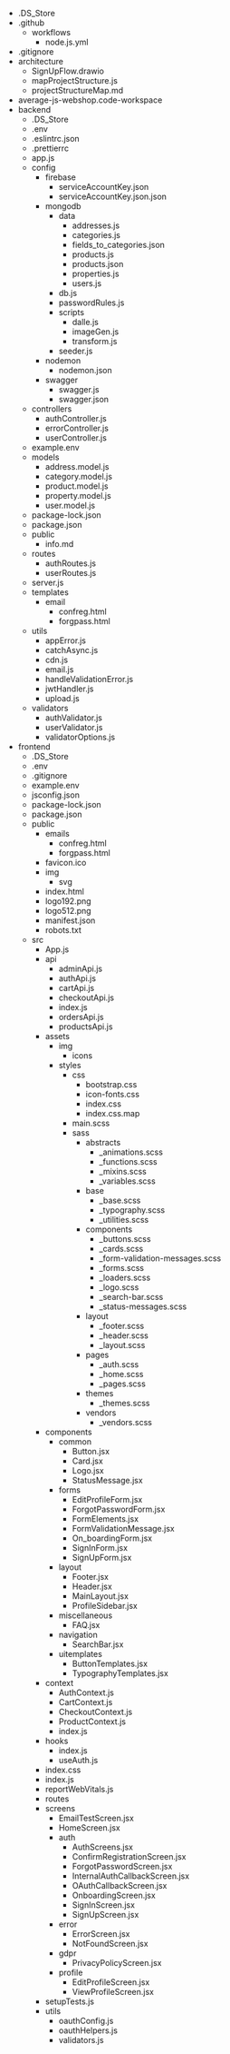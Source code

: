 - .DS_Store
- .github
  - workflows
    - node.js.yml
- .gitignore
- architecture
  - SignUpFlow.drawio
  - mapProjectStructure.js
  - projectStructureMap.md
- average-js-webshop.code-workspace
- backend
  - .DS_Store
  - .env
  - .eslintrc.json
  - .prettierrc
  - app.js
  - config
    - firebase
      - serviceAccountKey.json
      - serviceAccountKey.json.json
    - mongodb
      - data
        - addresses.js
        - categories.js
        - fields_to_categories.json
        - products.js
        - products.json
        - properties.js
        - users.js
      - db.js
      - passwordRules.js
      - scripts
        - dalle.js
        - imageGen.js
        - transform.js
      - seeder.js
    - nodemon
      - nodemon.json
    - swagger
      - swagger.js
      - swagger.json
  - controllers
    - authController.js
    - errorController.js
    - userController.js
  - example.env
  - models
    - address.model.js
    - category.model.js
    - product.model.js
    - property.model.js
    - user.model.js
  - package-lock.json
  - package.json
  - public
    - info.md
  - routes
    - authRoutes.js
    - userRoutes.js
  - server.js
  - templates
    - email
      - confreg.html
      - forgpass.html
  - utils
    - appError.js
    - catchAsync.js
    - cdn.js
    - email.js
    - handleValidationError.js
    - jwtHandler.js
    - upload.js
  - validators
    - authValidator.js
    - userValidator.js
    - validatorOptions.js
- frontend
  - .DS_Store
  - .env
  - .gitignore
  - example.env
  - jsconfig.json
  - package-lock.json
  - package.json
  - public
    - emails
      - confreg.html
      - forgpass.html
    - favicon.ico
    - img
      - svg
    - index.html
    - logo192.png
    - logo512.png
    - manifest.json
    - robots.txt
  - src
    - App.js
    - api
      - adminApi.js
      - authApi.js
      - cartApi.js
      - checkoutApi.js
      - index.js
      - ordersApi.js
      - productsApi.js
    - assets
      - img
        - icons
      - styles
        - css
          - bootstrap.css
          - icon-fonts.css
          - index.css
          - index.css.map
        - main.scss
        - sass
          - abstracts
            - _animations.scss
            - _functions.scss
            - _mixins.scss
            - _variables.scss
          - base
            - _base.scss
            - _typography.scss
            - _utilities.scss
          - components
            - _buttons.scss
            - _cards.scss
            - _form-validation-messages.scss
            - _forms.scss
            - _loaders.scss
            - _logo.scss
            - _search-bar.scss
            - _status-messages.scss
          - layout
            - _footer.scss
            - _header.scss
            - _layout.scss
          - pages
            - _auth.scss
            - _home.scss
            - _pages.scss
          - themes
            - _themes.scss
          - vendors
            - _vendors.scss
    - components
      - common
        - Button.jsx
        - Card.jsx
        - Logo.jsx
        - StatusMessage.jsx
      - forms
        - EditProfileForm.jsx
        - ForgotPasswordForm.jsx
        - FormElements.jsx
        - FormValidationMessage.jsx
        - On_boardingForm.jsx
        - SignInForm.jsx
        - SignUpForm.jsx
      - layout
        - Footer.jsx
        - Header.jsx
        - MainLayout.jsx
        - ProfileSidebar.jsx
      - miscellaneous
        - FAQ.jsx
      - navigation
        - SearchBar.jsx
      - uitemplates
        - ButtonTemplates.jsx
        - TypographyTemplates.jsx
    - context
      - AuthContext.js
      - CartContext.js
      - CheckoutContext.js
      - ProductContext.js
      - index.js
    - hooks
      - index.js
      - useAuth.js
    - index.css
    - index.js
    - reportWebVitals.js
    - routes
    - screens
      - EmailTestScreen.jsx
      - HomeScreen.jsx
      - auth
        - AuthScreens.jsx
        - ConfirmRegistrationScreen.jsx
        - ForgotPasswordScreen.jsx
        - InternalAuthCallbackScreen.jsx
        - OAuthCallbackScreen.jsx
        - OnboardingScreen.jsx
        - SignInScreen.jsx
        - SignUpScreen.jsx
      - error
        - ErrorScreen.jsx
        - NotFoundScreen.jsx
      - gdpr
        - PrivacyPolicyScreen.jsx
      - profile
        - EditProfileScreen.jsx
        - ViewProfileScreen.jsx
    - setupTests.js
    - utils
      - oauthConfig.js
      - oauthHelpers.js
      - validators.js
